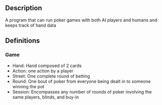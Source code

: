 ## Description
A program that can run poker games with both AI players and humans and keeps track of hand data

## Definitions

### Game
- Hand: Hand composed of 2 cards
- Action: one action by a player
- Street: One complete round of betting
- Round: One bout of poker from everyone being dealt in to someone winning the pot
- Session: Encompasses any number of rounds of poker involving the same players, blinds, and buy-in

